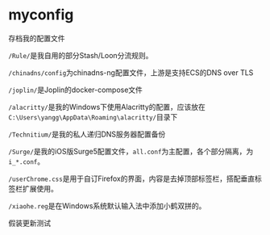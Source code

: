 # myconfig
存档我的配置文件

`/Rule/`是我自用的部分Stash/Loon分流规则。

`/chinadns/config`为chinadns-ng配置文件，上游是支持ECS的DNS over TLS

`/joplin/`是Joplin的docker-compose文件

`/alacritty/`是我的Windows下使用Alacritty的配置，应该放在`C:\Users\yangg\AppData\Roaming\alacritty/`目录下

`/Technitium/`是我的私人递归DNS服务器配置备份

`/Surge/`是我的iOS版Surge5配置文件，`all.conf`为主配置，各个部分隔离，为`i_*.conf`。

`/userChrome.css`是用于自订Firefox的界面，内容是去掉顶部标签栏，搭配垂直标签栏扩展使用。

`/xiaohe.reg`是在Windows系统默认输入法中添加小鹤双拼的。

假装更新测试

